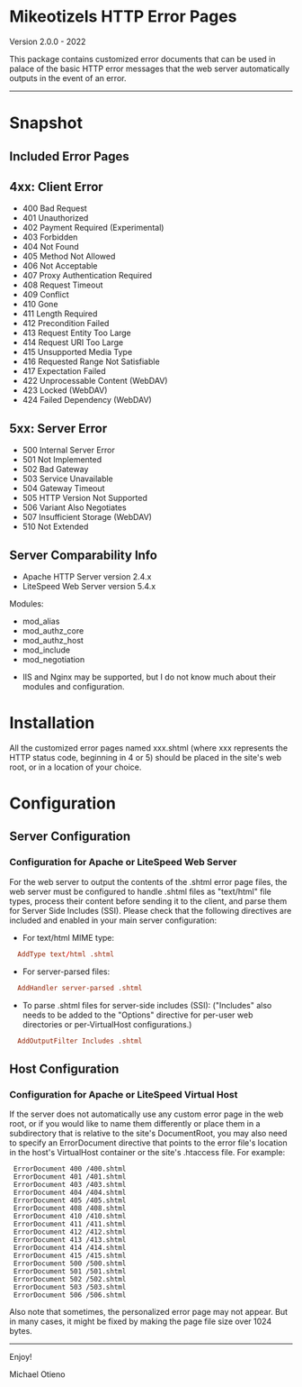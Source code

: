 Mikeotizels HTTP Error Pages 
============================

Version 2.0.0 - 2022

This package contains customized error documents that can be used in palace of 
the basic HTTP error messages that the web server automatically outputs in the
event of an error.

-------------------------------------------------------------------------------

# Snapshot

## Included Error Pages

4xx: Client Error
-----------------

  - 400 Bad Request
  - 401 Unauthorized
  - 402 Payment Required (Experimental)
  - 403 Forbidden
  - 404 Not Found
  - 405 Method Not Allowed
  - 406 Not Acceptable
  - 407 Proxy Authentication Required
  - 408 Request Timeout
  - 409 Conflict
  - 410 Gone
  - 411 Length Required
  - 412 Precondition Failed
  - 413 Request Entity Too Large
  - 414 Request URI Too Large
  - 415 Unsupported Media Type
  - 416 Requested Range Not Satisfiable
  - 417 Expectation Failed
  - 422 Unprocessable Content (WebDAV)
  - 423 Locked (WebDAV)
  - 424 Failed Dependency (WebDAV)

5xx: Server Error
-----------------

  - 500 Internal Server Error
  - 501 Not Implemented
  - 502 Bad Gateway
  - 503 Service Unavailable
  - 504 Gateway Timeout
  - 505 HTTP Version Not Supported
  - 506 Variant Also Negotiates
  - 507 Insufficient Storage (WebDAV)
  - 510 Not Extended

## Server Comparability Info

 - Apache HTTP Server version 2.4.x
 - LiteSpeed Web Server version 5.4.x

Modules: 

 * mod_alias 
 * mod_authz_core 
 * mod_authz_host 
 * mod_include
 * mod_negotiation

  - IIS and Nginx may be supported, but I do not know much about their modules
    and configuration.


# Installation

All the customized error pages named xxx.shtml (where xxx represents the HTTP 
status code, beginning in 4 or 5) should be placed in the site's web root, or
in a location of your choice. 


# Configuration

## Server Configuration

### Configuration for Apache or LiteSpeed Web Server

For the web server to output the contents of the .shtml error page files, the
web server must be configured to handle .shtml files as "text/html" file types, 
process their content before sending it to the client, and parse them for Server
Side Includes (SSI). Please check that the following directives are included 
and enabled in your main server configuration:

- For text/html MIME type:

```httpd.conf
  AddType text/html .shtml
```
- For server-parsed files:

```httpd.conf
  AddHandler server-parsed .shtml
```
- To parse .shtml files for server-side includes (SSI):
  ("Includes" also needs to be added to the "Options" directive for per-user 
  web directories or per-VirtualHost configurations.)

```httpd.conf
  AddOutputFilter Includes .shtml
```

## Host Configuration

### Configuration for Apache or LiteSpeed Virtual Host

If the server does not automatically use any custom error page in the web root, 
or if you would like to name them differently or place them in a subdirectory 
that is relative to the site's DocumentRoot, you may also need to specify an 
ErrorDocument directive that points to the error file's location in the host's 
VirtualHost container or the site's .htaccess file. For example:

```
 ErrorDocument 400 /400.shtml
 ErrorDocument 401 /401.shtml
 ErrorDocument 403 /403.shtml
 ErrorDocument 404 /404.shtml
 ErrorDocument 405 /405.shtml
 ErrorDocument 408 /408.shtml
 ErrorDocument 410 /410.shtml
 ErrorDocument 411 /411.shtml
 ErrorDocument 412 /412.shtml
 ErrorDocument 413 /413.shtml
 ErrorDocument 414 /414.shtml
 ErrorDocument 415 /415.shtml
 ErrorDocument 500 /500.shtml
 ErrorDocument 501 /501.shtml
 ErrorDocument 502 /502.shtml
 ErrorDocument 503 /503.shtml
 ErrorDocument 506 /506.shtml
```

Also note that sometimes, the personalized error page may not appear. But in 
many cases, it might be fixed by making the page file size over 1024 bytes. 

-------------------------------------------------------------------------------

Enjoy!

Michael Otieno
